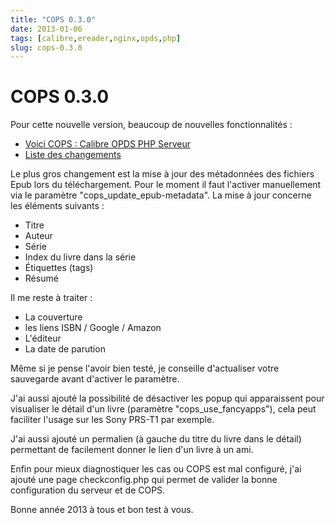```yaml
---
title: "COPS 0.3.0"
date: 2013-01-06
tags: [calibre,ereader,nginx,opds,php]
slug: cops-0.3.0
---
```

# COPS 0.3.0

Pour cette nouvelle version, beaucoup de nouvelles fonctionnalités :

* [Voici COPS : Calibre OPDS PHP Serveur](/fr/oss/calibre-opds-php-server)
* [Liste des changements](/fr/oss/calibre-opds-php-server-changelog)

Le plus gros changement est la mise à jour des métadonnées des fichiers Epub lors du téléchargement. Pour le moment il faut l'activer manuellement via le paramètre "cops_update_epub-metadata". La mise à jour concerne les éléments suivants :

* Titre
* Auteur
* Série
* Index du livre dans la série
* Étiquettes (tags)
* Résumé

Il me reste à traiter :

* La couverture
* les liens ISBN / Google / Amazon
* L'éditeur
* La date de parution

Même si je pense l'avoir bien testé, je conseille d'actualiser votre sauvegarde avant d'activer le paramètre.

J'ai aussi ajouté la possibilité de désactiver les popup qui apparaissent pour visualiser le détail d'un livre (paramètre "cops_use_fancyapps"), cela peut faciliter l'usage sur les Sony PRS-T1 par exemple.

J'ai aussi ajouté un permalien (à gauche du titre du livre dans le détail) permettant de facilement donner le lien d'un livre à un ami.

Enfin pour mieux diagnostiquer les cas ou COPS est mal configuré, j'ai ajouté une page checkconfig.php qui permet de valider la bonne configuration du serveur et de COPS.

Bonne année 2013 à tous et bon test à vous.
